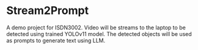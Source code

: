 # Stream2Prompt
A demo project for ISDN3002. Video will be streams to the laptop to be detected using trained YOLOv11 model. The detected objects will be used as prompts to generate text using LLM.
